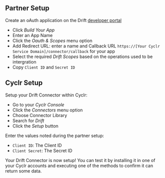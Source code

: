 
<section class="setup partner" markdown="1">

## Partner Setup

<div class="section-content" markdown="1">

Create an oAuth application on the Drift [developer portal](https://dev.drift.com/apps)

- Click *Build Your App*
- Enter an App Name
- Click the *Oauth & Scopes* menu option
- Add Redirect URL: enter a name and Callback URL `https://[Your Cyclr Service Domain]/connector/callback` for your app
- Select the required *Drift Scopes* based on the operations used to be intergration
- Copy `Client ID` and `Secret ID`

</div>

</section>

<section class="setup partner" markdown="1">

## Cyclr Setup

<div class="section-content" markdown="1">

Setup your Drift Connector within Cyclr:

- Go to your *Cyclr Console*
- Click the *Connectors* menu option
- Choose Connector Library
- Search for  *Drift*
- Click the *Setup* button

Enter the values noted during the partner setup:

- `Client ID`:  The Client ID
- `Client Secret`:  The Secret ID

Your Drift Connector is now setup! You can test it by installing it in one of your Cyclr accounts and executing one of the methods to confirm it can return some data.

</div>

</section>
